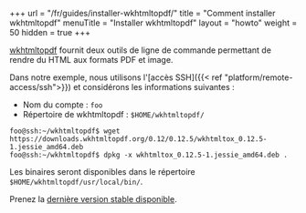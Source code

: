 +++
url = "/fr/guides/installer-wkhtmltopdf/"
title = "Comment installer wkhtmltopdf"
menuTitle = "Installer wkhtmltopdf"
layout = "howto"
weight = 50
hidden = true
+++

[wkhtmltopdf](https://wkhtmltopdf.org/) fournit deux outils de ligne de commande permettant de rendre du HTML aux formats PDF et image.

Dans notre exemple, nous utilisons l'[accès SSH]({{< ref "platform/remote-access/ssh">}}) et considérons les informations suivantes :

- Nom du compte : `foo`
- Répertoire de wkhtmltopdf : `$HOME/wkhtmltopdf/`

```
foo@ssh:~/wkhtmltopdf$ wget https://downloads.wkhtmltopdf.org/0.12/0.12.5/wkhtmltox_0.12.5-1.jessie_amd64.deb
foo@ssh:~/wkhtmltopdf$ dpkg -x wkhtmltox_0.12.5-1.jessie_amd64.deb .
```

Les binaires seront disponibles dans le répertoire `$HOME/wkhtmltopdf/usr/local/bin/`.

Prenez la [dernière version stable disponible](https://wkhtmltopdf.org/downloads.html).
